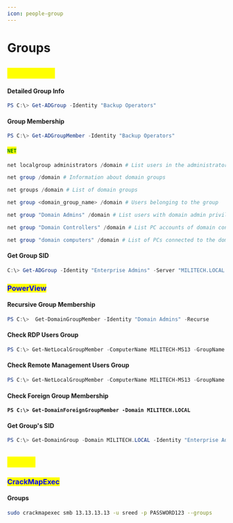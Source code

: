 ```yaml
---
icon: people-group
---
```


# Groups

## <mark style="color:yellow;">WINDOWS</mark>

#### **Detailed Group Info**

```powershell
PS C:\> Get-ADGroup -Identity "Backup Operators"
```

#### Group Membership

```powershell
PS C:\> Get-ADGroupMember -Identity "Backup Operators"
```

#### <mark style="color:green;">**`NET`**</mark>

```powershell
net localgroup administrators /domain # List users in the administrators group inside the domain

net group /domain # Information about domain groups

net groups /domain # List of domain groups

net group <domain_group_name> /domain # Users belonging to the group

net group "Domain Admins" /domain # List users with domain admin privileges

net group "Domain Controllers" /domain # List PC accounts of domain controllers

net group "domain computers" /domain # List of PCs connected to the domain
```

#### Get Group SID

```powershell
C:\> Get-ADGroup -Identity "Enterprise Admins" -Server "MILITECH.LOCAL
```

### <mark style="color:blue;">PowerView</mark>

#### **Recursive Group Membership**

```powershell
PS C:\>  Get-DomainGroupMember -Identity "Domain Admins" -Recurse
```

#### Check RDP Users Group

```powershell
PS C:\> Get-NetLocalGroupMember -ComputerName MILITECH-MS13 -GroupName "Remote Desktop Users"
```

#### Check Remote Management Users Group

```powershell
PS C:\> Get-NetLocalGroupMember -ComputerName MILITECH-MS13 -GroupName "Remote Management Users"
```

#### Check Foreign Group Membership

<pre class="language-powershell"><code class="lang-powershell"><strong>PS C:\> Get-DomainForeignGroupMember -Domain MILITECH.LOCAL
</strong></code></pre>

#### Get Group's SID

```powershell
PS C:\> Get-DomainGroup -Domain MILITECH.LOCAL -Identity "Enterprise Admins" | select distinguishedname,objectsid
```

## <mark style="color:yellow;">LINUX</mark>

### <mark style="color:blue;">CrackMapExec</mark> <a href="#cme-1" id="cme-1"></a>

#### **Groups**

```bash
sudo crackmapexec smb 13.13.13.13 -u sreed -p PASSWORD123 --groups
```
